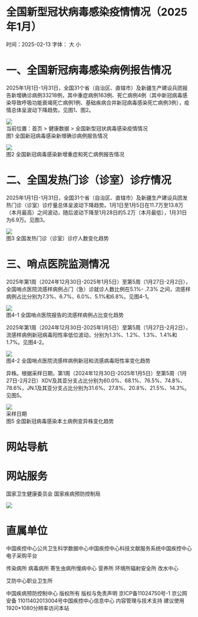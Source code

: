 # 全国新型冠状病毒感染疫情情况（2025年1⽉）

时间：2025-02-13 字体： ⼤ ⼩

# ⼀、全国新冠病毒感染病例报告情况

2025年1⽉1⽇-1⽉31⽇，全国31个省（⾃治区、直辖市）及新疆⽣产建设兵团报告新增确诊病例33218例，其中重症病例163例、死亡病例4例（其中新冠病毒感染导致呼吸功能衰竭死亡病例1例、基础疾病合并新冠病毒感染死亡病例3例），疫情总体呈波动下降趋势。⻅图1、图2。

![](images/210c8209d37cc4d4adac1c4486966738eddd74472d19586dff920c7d1a867959.jpg)  
当前位置：⾸⻚ > 健康数据 > 全国新型冠状病毒感染疫情情况  
图1 全国新冠病毒感染新增确诊病例报告情况

![](images/5fac86b2c7ec272dec762354a049325ab2b2a0dc7211e490cfbda586866cc1d0.jpg)  
图2 全国新冠病毒感染新增重症和死亡病例报告情况

# ⼆、全国发热⻔诊（诊室）诊疗情况

2025年1⽉1⽇-1⽉31⽇，全国31个省（⾃治区、直辖市）及新疆⽣产建设兵团发热⻔诊（诊室）诊疗量总体呈波动下降趋势。1⽉1⽇⾄1⽉5⽇在11.7万⾄13.8万（本⽉最⾼）之间波动，随后波动下降⾄1⽉28⽇的5.2万（本⽉最低），1⽉31⽇为6.9万。⻅图3。

![](images/3df3024ec24fb94ca8845c280fe7e2ca03bb2e671aa664e8f4e6e025b316ad99.jpg)  
图3 全国发热⻔诊（诊室）诊疗⼈数变化趋势

# 三、哨点医院监测情况

2025年第1周（2024年12⽉30⽇-2025年1⽉5⽇）⾄第5周（1⽉27⽇-2⽉2⽇），全国哨点医院流感样病例占⻔（急）诊就诊⼈数⽐例在5.1%- $. 7 . 3 \%$ 之间，流感样病例占⽐分别为7.3%、6.7%、6.0%、5.1%和6.8%。⻅图4-1。

![](images/38f64818f6291438017a1a2b948d9504faa4342b761c4d286401e1a3c3a2bc6a.jpg)  
图4-1 全国哨点医院报告的流感样病例占⽐变化趋势

2025年第1周（2024年12⽉30⽇-2025年1⽉5⽇）⾄第5周（1⽉27⽇-2⽉2⽇），流感样病例新冠病毒阳性率低位波动，分别为1.3%、1.2%、1.3%、1.4%和1.7%。⻅图4-2。

![](images/e6735098c11b97ecb1185b3f0e70abca0e280646fe795ad4e09762779849a212.jpg)  
图4-2 全国哨点医院流感样病例新冠和流感病毒阳性率变化趋势

异株。根据采样⽇期，第1周（2024年12⽉30⽇-2025年1⽉5⽇）⾄第5周（1⽉27⽇-2⽉2⽇）XDV及其亚分⽀占⽐分别为60.0%、68.1%、76.5%、74.8%、78.6%，JN.1及其亚分⽀占⽐分别为31.6%、27.8%、20.8%、21.5%、14.3%。⻅图5。

![](images/d2892f2de878d4c7e814dda4cf42e2a5ce3ff1eda4441d712894cc24cd99e7c6.jpg)  
采样日期  
图5 全国新冠病毒感染本⼟病例变异株变化趋势

# ⽹站导航

# ⽹站服务

国家卫⽣健康委员会 国家疾病预防控制局

![](images/27396eae0aef89491b45eccb26cfc80263d9d8d7951f83217862608817c95f11.jpg)

# 直属单位

中国疾控中⼼公共卫⽣科学数据中⼼中国疾控中⼼科技⽂献服务系统中国疾控中⼼电⼦采购平台

传染病所 病毒病所 寄⽣⾍病所慢病中⼼ 营养所 环境所辐射安全所 改⽔中⼼

艾防中⼼职业卫⽣所

中国疾病预防控制中⼼ 版权所有 版权与免责声明 京ICP备11024750号-1 京公⽹安备 11011402013004号中国疾控中⼼信息中⼼ 内容管理与技术⽀持 建议使⽤1920\*1080分辨率访问本站